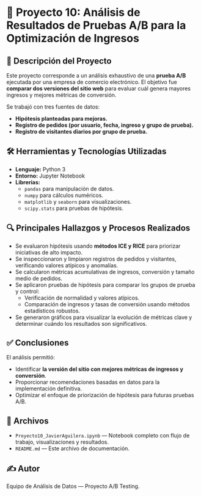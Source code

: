 # 🧪 Proyecto 10: Análisis de Resultados de Pruebas A/B para la Optimización de Ingresos

## 📑 Descripción del Proyecto

Este proyecto corresponde a un análisis exhaustivo de una **prueba A/B** ejecutada por una empresa de comercio electrónico. El objetivo fue **comparar dos versiones del sitio web** para evaluar cuál genera mayores ingresos y mejores métricas de conversión.

Se trabajó con tres fuentes de datos:
- **Hipótesis planteadas para mejoras.**
- **Registro de pedidos (por usuario, fecha, ingreso y grupo de prueba).**
- **Registro de visitantes diarios por grupo de prueba.**

## 🛠️ Herramientas y Tecnologías Utilizadas

- **Lenguaje:** Python 3  
- **Entorno:** Jupyter Notebook  
- **Librerías:**  
  - `pandas` para manipulación de datos.
  - `numpy` para cálculos numéricos.
  - `matplotlib` y `seaborn` para visualizaciones.
  - `scipy.stats` para pruebas de hipótesis.

## 🔍 Principales Hallazgos y Procesos Realizados

- Se evaluaron hipótesis usando **métodos ICE y RICE** para priorizar iniciativas de alto impacto.
- Se inspeccionaron y limpiaron registros de pedidos y visitantes, verificando valores atípicos y anomalías.
- Se calcularon métricas acumulativas de ingresos, conversión y tamaño medio de pedidos.
- Se aplicaron pruebas de hipótesis para comparar los grupos de prueba y control:
  - Verificación de normalidad y valores atípicos.
  - Comparación de ingresos y tasas de conversión usando métodos estadísticos robustos.
- Se generaron gráficos para visualizar la evolución de métricas clave y determinar cuándo los resultados son significativos.

## ✅ Conclusiones

El análisis permitió:
- Identificar **la versión del sitio con mejores métricas de ingresos y conversión**.
- Proporcionar recomendaciones basadas en datos para la implementación definitiva.
- Optimizar el enfoque de priorización de hipótesis para futuras pruebas A/B.

## 📂 Archivos

- `Proyecto10_JavierAguilera.ipynb` — Notebook completo con flujo de trabajo, visualizaciones y resultados.
- `README.md` — Este archivo de documentación.

## ✍️ Autor

Equipo de Análisis de Datos — Proyecto A/B Testing.
